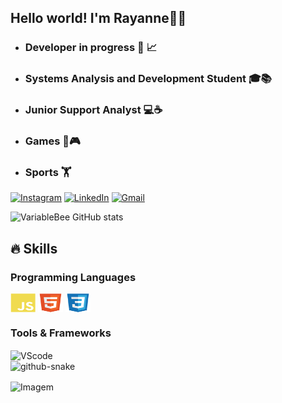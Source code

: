## Hello world! I'm Rayanne👋🏻

* ### Developer in progress :construction_worker: :chart_with_upwards_trend:
* ### Systems Analysis and Development Student :mortar_board::books:
* ### Junior Support Analyst :computer::coffee:
* ### Games :space_invader::video_game:
* ### Sports :weight_lifting:
  

  
<!-- Links -->

 [![Instagram](https://img.shields.io/badge/Instagram-E4405F?style=for-the-badge&logo=instagram&logoColor=white)](https://www.instagram.com/raylyxd/)
 [![LinkedIn](https://img.shields.io/badge/LinkedIn-0077B5?style=for-the-badge&logo=linkedin&logoColor=white)](https://www.linkedin.com/in/rayannetiffany/)
 [![Gmail](https://img.shields.io/badge/Gmail-D14836?style=for-the-badge&logo=gmail&logoColor=white)](mailto:tiffanyrayanne@gmail.com)


 ![VariableBee GitHub stats](https://github-readme-stats.vercel.app/api?username=RayanneTiffany&theme=radical)

 
## 🔥 Skills
<!-- Skills: Programming Languages -->
  <div style="flex-basis: 48%;">
    <h3>Programming Languages</h3>
    <img align="center" alt="Js" height="30" width="40" src="https://raw.githubusercontent.com/devicons/devicon/master/icons/javascript/javascript-plain.svg">
    <img align="center" alt="HTML" height="30" width="40" src="https://raw.githubusercontent.com/devicons/devicon/master/icons/html5/html5-original.svg">
    <img align="center" alt="CSS" height="30" width="40" src="https://raw.githubusercontent.com/devicons/devicon/master/icons/css3/css3-original.svg">
  </div>
  
  <!-- Skills: Tools & Frameworks -->
  <div style="flex-basis: 48%;">
    <h3>Tools & Frameworks</h3>
    <img align="center" alt="VScode" height="30" width="40" src="https://cdn.jsdelivr.net/gh/devicons/devicon/icons/vscode/vscode-original.svg">
  </div>



<picture>
  <source media="(prefers-color-scheme: dark)" srcset="https://raw.githubusercontent.com/Nawsacul/nawsacul/output/github-contribution-grid-snake-dark.svg">
  <source media="(prefers-color-scheme: light)" srcset="https://raw.githubusercontent.com/Nawsacul/nawsacul/output/github-contribution-grid-snake.svg">
  <img alt="github-snake" src="github-snake.svg">
</picture>

<!-- GIF -->
<p align="left">
    <img align="center" src="https://github.com/RayanneTiffany/RayanneTiffany/assets/144375674/9cedffc8-cf4c-4784-b64e-5a951900cf9c" alt="Imagem">
</p>


